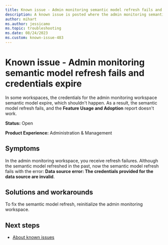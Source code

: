 ```yaml
---
title: Known issue - Admin monitoring semantic model refresh fails and credentials expire
description: A known issue is posted where the admin monitoring semantic model refresh fails and credentials expire
author: mihart
ms.author: jessicamo
ms.topic: troubleshooting 
ms.date: 08/24/2023
ms.custom: known-issue-483
---
```


# Known issue - Admin monitoring semantic model refresh fails and credentials expire

In some workspaces, the credentials for the admin monitoring workspace semantic model expire, which shouldn't happen.  As a result, the semantic model refresh fails, and the **Feature Usage and Adoption** report doesn't work.

**Status:** Open

**Product Experience:** Administration & Management

## Symptoms

In the admin monitoring workspace, you receive refresh failures. Although the semantic model refreshed in the past, now the semantic model refresh fails with the error: **Data source error: The credentials provided for the data source are invalid**.

## Solutions and workarounds

To fix the semantic model refresh, reinitialize the admin monitoring workspace.

## Next steps

- [About known issues](https://support.fabric.microsoft.com/known-issues)
